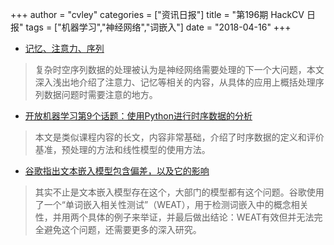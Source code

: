 +++
author = "cvley"
categories = ["资讯日报"]
title = "第196期 HackCV 日报"
tags = ["机器学习","神经网络","词嵌入"]
date = "2018-04-16"
+++

- [记忆、注意力、序列](https://towardsdatascience.com/memory-attention-sequences-37456d271992?from=hackcv&hmsr=hackcv.com&utm_medium=hackcv.com&utm_source=hackcv.com)

> 复杂时空序列数据的处理被认为是神经网络需要处理的下一个大问题，本文深入浅出地介绍了注意力、记忆等相关的内容，从具体的应用上概括处理序列数据问题时需要注意的地方。

- [开放机器学习第9个话题：使用Python进行时序数据的分析](https://medium.com/open-machine-learning-course/open-machine-learning-course-topic-9-time-series-analysis-in-python-a270cb05e0b3?from=hackcv&hmsr=hackcv.com&utm_medium=hackcv.com&utm_source=hackcv.com)

> 本文是类似课程内容的长文，内容非常基础，介绍了时序数据的定义和评价基准，预处理的方法和线性模型的使用方法。

- [谷歌指出文本嵌入模型包含偏差，以及它的影响](https://developers.googleblog.com/2018/04/text-embedding-models-contain-bias.html?from=hackcv&hmsr=hackcv.com&utm_medium=hackcv.com&utm_source=hackcv.com)

> 其实不止是文本嵌入模型存在这个，大部门的模型都有这个问题。谷歌使用了一个“单词嵌入相关性测试”（WEAT），用于检测词嵌入中的概念相关性，并用两个具体的例子来举证，并最后做出结论：WEAT有效但并无法完全避免这个问题，还需要更多的深入研究。

